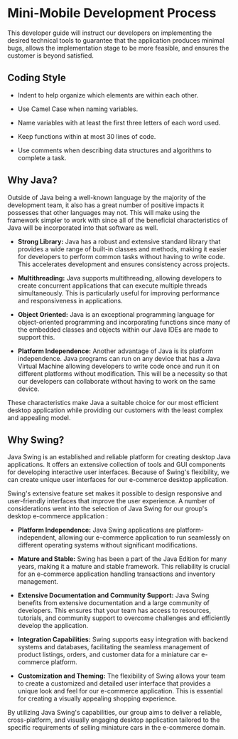 # Mini-Mobile Development Process
This developer guide will instruct our developers on implementing the desired technical tools to guarantee that the application produces minimal bugs, allows the implementation stage to be more feasible, and ensures the customer is beyond satisfied. 


## Coding Style
- Indent to help organize which elements are within each other.  

- Use Camel Case when naming variables.

- Name variables with at least the first three letters of each word used. 

- Keep functions within at most 30 lines of code.

- Use comments when describing data structures and algorithms to complete a task.


## Why Java? 

Outside of Java being a well-known language by the majority of the development team, it also has a great number of positive impacts it possesses that other languages may not. This will make using the framework simpler to work with since all of the beneficial characteristics of Java will be incorporated into that software as well.

- **Strong Library:** Java has a robust and extensive standard library that provides a wide range of built-in classes and methods, making it easier for developers to perform common tasks without having to write code. This accelerates development and ensures consistency across projects. 

- **Multithreading:** Java supports multithreading, allowing developers to create concurrent applications that can execute multiple threads simultaneously. This is particularly useful for improving performance and responsiveness in applications.

- **Object Oriented:** Java is an exceptional programming language for object-oriented programming and incorporating functions since many of the embedded classes and objects within our Java IDEs are made to support this.

- **Platform Independence:** Another advantage of Java is its platform independence. Java programs can run on any device that has a Java Virtual Machine allowing developers to write code once and run it on different platforms without modification. This will be a necessity so that our developers can collaborate without having to work on the same device.

These characteristics make Java a suitable choice for our most efficient desktop application while providing our customers with the least complex and appealing model. 
    

## Why Swing?

Java Swing is an established and reliable platform for creating desktop Java applications. It offers an extensive collection of tools and GUI components for developing interactive user interfaces. Because of Swing's flexibility, we can create unique user interfaces for our e-commerce desktop application.

Swing's extensive feature set makes it possible to design responsive and user-friendly interfaces that improve the user experience. A number of considerations went into the selection of Java Swing for our group's desktop e-commerce application :

 - **Platform Independence:** Java Swing applications are platform-independent, allowing our e-commerce application to run seamlessly on different operating systems without significant modifications.

- **Mature and Stable:** Swing has been a part of the Java Edition for many years, making it a mature and stable framework. This reliability is crucial for an e-commerce application handling transactions and inventory management.

- **Extensive Documentation and Community Support:** Java Swing benefits from extensive documentation and a large community of developers. This ensures that your team has access to resources, tutorials, and community support to overcome challenges and efficiently develop the application.

- **Integration Capabilities:** Swing supports easy integration with backend systems and databases, facilitating the seamless management of product listings, orders, and customer data for a miniature car e-commerce platform.

 - **Customization and Theming:** The flexibility of Swing allows your team to create a customized and detailed user interface that provides a unique look and feel for our e-commerce application. This is essential for creating a visually appealing shopping experience.

By utilizing Java Swing's capabilities, our group aims to deliver a reliable, cross-platform, and visually engaging desktop application tailored to the specific requirements of selling miniature cars in the e-commerce domain.



